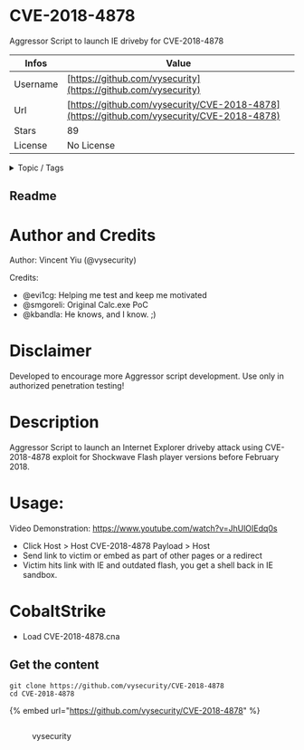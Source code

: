 # CVE-2018-4878

Aggressor Script to launch IE driveby for CVE-2018-4878

| Infos    | Value                                                              |
| -------- | -------------------------------------------------------------------|
| Username | [https://github.com/vysecurity](https://github.com/vysecurity) |
| Url      | [https://github.com/vysecurity/CVE-2018-4878](https://github.com/vysecurity/CVE-2018-4878)                                               |
| Stars    | 89                                                          |
| License  | No License                                                        |

<details>

<summary>Topic / Tags</summary>



</details>

## Readme

Author and Credits
==================
Author: Vincent Yiu (@vysecurity)

Credits:
   - @evi1cg: Helping me test and keep me motivated
   - @smgoreli: Original Calc.exe PoC
   - @kbandla: He knows, and I know. ;)

Disclaimer
==========
Developed to encourage more Aggressor script development. Use only in authorized penetration testing!

Description
===========

Aggressor Script to launch an Internet Explorer driveby attack using CVE-2018-4878 exploit for Shockwave Flash player versions before February 2018.

Usage:
======

Video Demonstration: <https://www.youtube.com/watch?v=JhUlOIEdq0s>

* Click Host > Host CVE-2018-4878 Payload > Host
* Send link to victim or embed as part of other pages or a redirect
* Victim hits link with IE and outdated flash, you get a shell back in IE sandbox.


CobaltStrike
============

* Load CVE-2018-4878.cna


## Get the content

```
git clone https://github.com/vysecurity/CVE-2018-4878
cd CVE-2018-4878
```

{% embed url="https://github.com/vysecurity/CVE-2018-4878" %}

<figure><img src="https://avatars.githubusercontent.com/u/3596242?v=4" alt=""><figcaption><p>vysecurity</p></figcaption></figure>
